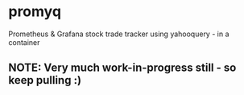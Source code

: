 # promyq
Prometheus &amp; Grafana stock trade tracker using yahooquery - in a container

## NOTE: Very much work-in-progress still - so keep pulling :)

